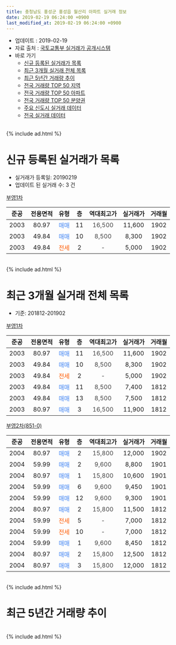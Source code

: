 ```yaml
---
title: 충청남도 홍성군 홍성읍 월산리 아파트 실거래 정보
date: 2019-02-19 06:24:00 +0900
last_modified_at: 2019-02-19 06:24:00 +0900
---
```


* 업데이트 : 2019-02-19
* 자료 출처 : [국토교통부 실거래가 공개시스템](http://rt.molit.go.kr)
* 바로 가기
    * [신규 등록된 실거래가 목록](#신규-등록된-실거래가-목록)
    * [최근 3개월 실거래 전체 목록](#최근-3개월-실거래-전체-목록)
    * [최근 5년간 거래량 추이](#최근-5년간-거래량-추이)
    * [전국 거래량 TOP 50 지역](https://ayogom.github.io/apt-trade-info/최근-3개월-전국에서-가장-거래가-많이-발생한-지역)
    * [전국 거래량 TOP 50 아파트](https://ayogom.github.io/apt-trade-info/최근-3개월-전국에서-가장-거래가-많이-발생한-아파트)
    * [전국 거래량 TOP 50 분양권](https://ayogom.github.io/apt-trade-info/최근-3개월-전국에서-가장-거래가-많이-발생한-분양권)
    * [주요 신도시 실거래 데이터](https://ayogom.github.io/apt-trade-info/주요-신도시)
    * [전국 실거래 데이터](https://ayogom.github.io/apt-trade-info/전국)
<br>
{% include ad.html %}
<br>

# 신규 등록된 실거래가 목록
* 실거래가 등록일: 20190219
* 업데이트 된 실거래 수: 3 건


[부영1차](https://search.naver.com/search.naver?query=%EC%B6%A9%EC%B2%AD%EB%82%A8%EB%8F%84+%ED%99%8D%EC%84%B1%EA%B5%B0+%ED%99%8D%EC%84%B1%EC%9D%8D+%EC%9B%94%EC%82%B0%EB%A6%AC+%EB%B6%80%EC%98%811%EC%B0%A8)

|준공|전용면적|유형|층|역대최고가|실거래가|거래월|
|:---:|:---:|:---:|:---:|:---:|:---:|:---:|
|2003|80.97|<span style="color:#4285f3">매매</span>|11|<span style="color:#444444">16,500</span>|11,600|1902|
|2003|49.84|<span style="color:#4285f3">매매</span>|10|<span style="color:#444444">8,500</span>|8,300|1902|
|2003|49.84|<span style="color:#ff5a00">전세</span>|2|<span style="color:#444444">-</span>|5,000|1902|


<br>
{% include ad.html %}
<br>

# 최근 3개월 실거래 전체 목록
* 기준: 201812-201902


[부영1차](https://search.naver.com/search.naver?query=%EC%B6%A9%EC%B2%AD%EB%82%A8%EB%8F%84+%ED%99%8D%EC%84%B1%EA%B5%B0+%ED%99%8D%EC%84%B1%EC%9D%8D+%EC%9B%94%EC%82%B0%EB%A6%AC+%EB%B6%80%EC%98%811%EC%B0%A8)

|준공|전용면적|유형|층|역대최고가|실거래가|거래월|
|:---:|:---:|:---:|:---:|:---:|:---:|:---:|
|2003|80.97|<span style="color:#4285f3">매매</span>|11|<span style="color:#444444">16,500</span>|11,600|1902|
|2003|49.84|<span style="color:#4285f3">매매</span>|10|<span style="color:#444444">8,500</span>|8,300|1902|
|2003|49.84|<span style="color:#ff5a00">전세</span>|2|<span style="color:#444444">-</span>|5,000|1902|
|2003|49.84|<span style="color:#4285f3">매매</span>|11|<span style="color:#444444">8,500</span>|7,400|1812|
|2003|49.84|<span style="color:#4285f3">매매</span>|13|<span style="color:#444444">8,500</span>|7,500|1812|
|2003|80.97|<span style="color:#4285f3">매매</span>|3|<span style="color:#444444">16,500</span>|11,900|1812|

[부영2차(851-0)](https://search.naver.com/search.naver?query=%EC%B6%A9%EC%B2%AD%EB%82%A8%EB%8F%84+%ED%99%8D%EC%84%B1%EA%B5%B0+%ED%99%8D%EC%84%B1%EC%9D%8D+%EC%9B%94%EC%82%B0%EB%A6%AC+%EB%B6%80%EC%98%812%EC%B0%A8%28851-0%29)

|준공|전용면적|유형|층|역대최고가|실거래가|거래월|
|:---:|:---:|:---:|:---:|:---:|:---:|:---:|
|2004|80.97|<span style="color:#4285f3">매매</span>|2|<span style="color:#444444">15,800</span>|12,000|1902|
|2004|59.99|<span style="color:#4285f3">매매</span>|2|<span style="color:#444444">9,600</span>|8,800|1901|
|2004|80.97|<span style="color:#4285f3">매매</span>|1|<span style="color:#444444">15,800</span>|10,600|1901|
|2004|59.99|<span style="color:#4285f3">매매</span>|6|<span style="color:#444444">9,600</span>|9,450|1901|
|2004|59.99|<span style="color:#4285f3">매매</span>|12|<span style="color:#444444">9,600</span>|9,300|1901|
|2004|80.97|<span style="color:#4285f3">매매</span>|2|<span style="color:#444444">15,800</span>|11,500|1812|
|2004|59.99|<span style="color:#ff5a00">전세</span>|5|<span style="color:#444444">-</span>|7,000|1812|
|2004|59.99|<span style="color:#ff5a00">전세</span>|10|<span style="color:#444444">-</span>|7,000|1812|
|2004|59.99|<span style="color:#4285f3">매매</span>|1|<span style="color:#444444">9,600</span>|8,450|1812|
|2004|80.97|<span style="color:#4285f3">매매</span>|2|<span style="color:#444444">15,800</span>|12,500|1812|
|2004|80.97|<span style="color:#4285f3">매매</span>|3|<span style="color:#444444">15,800</span>|12,000|1812|


<br>
{% include ad.html %}
<br>

# 최근 5년간 거래량 추이


<div style="width:100%;">
    <canvas id="deal_progress" height="200"></canvas>
</div>

<script>
new Chart(document.getElementById("deal_progress"), {
    type: 'line',
    data: {
        labels: ['201402','201403','201404','201405','201406','201407','201408','201409','201410','201411','201412','201501','201502','201503','201504','201505','201506','201507','201508','201509','201510','201511','201512','201601','201602','201603','201604','201605','201606','201607','201608','201609','201610','201611','201612','201701','201702','201703','201704','201705','201706','201707','201708','201709','201710','201711','201712','201801','201802','201803','201804','201805','201806','201807','201808','201809','201810','201811','201812','201901','201902'],
        datasets: [{
            label: '매매',
            pointRadius: 1,
            data: [3, 4, 5, 10, 4, 9, 8, 12, 18, 11, 7, 9, 6, 11, 9, 8, 6, 10, 5, 13, 20, 11, 12, 8, 9, 10, 13, 16, 8, 6, 12, 13, 16, 5, 8, 9, 9, 15, 11, 13, 12, 9, 8, 3, 5, 11, 10, 7, 7, 3, 12, 7, 8, 3, 4, 5, 7, 7, 7, 4, 3],
            borderColor: "rgba(255, 201, 14, 1)",
            backgroundColor: "rgba(255, 201, 14, 0.5)",
            fill: false,
            lineTension: 0
        },{
            label: '전월세',
            pointRadius: 1,
            data: [6, 5, 8, 11, 7, 11, 20, 21, 11, 6, 14, 8, 3, 10, 2, 2, 6, 5, 22, 17, 12, 5, 6, 3, 5, 5, 4, 4, 4, 7, 4, 6, 6, 2, 2, 3, 1, 2, 6, 2, 6, 4, 3, 4, 2, 3, 3, 5, 2, 6, 5, 5, 6, 2, 5, 1, 5, 3, 2, 0, 1],
            borderColor: "rgba(0, 141, 185, 1)",
            backgroundColor: "rgba(0, 141, 185, 0.5)",
            fill: false,
            lineTension: 0
        }
        ]
    },
    options: {
        responsive: true,
        title: {
            display: false
        },
        tooltips: {
            mode: 'index',
            intersect: false
        },
        hover: {
            mode: 'nearest',
            intersect: true
        },
        scales: {
            xAxes: [{
                display: true,
                scaleLabel: {
                    display: true,
                    labelString: '년/월'
                }
            }],
            yAxes: [{
                display: true,
                ticks: {
                    suggestedMin: 0,
                },
                scaleLabel: {
                    display: true,
                    labelString: '실거래 수'
                }
            }]
        }
    }
});

</script>


<br>
{% include ad.html %}
<br>

